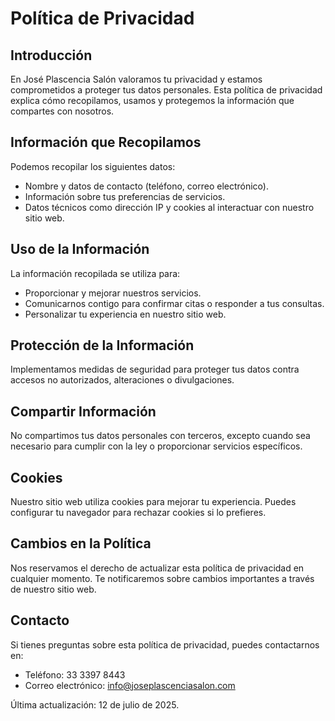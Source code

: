 # Política de Privacidad

## Introducción
En José Plascencia Salón valoramos tu privacidad y estamos comprometidos a proteger tus datos personales. Esta política de privacidad explica cómo recopilamos, usamos y protegemos la información que compartes con nosotros.

## Información que Recopilamos
Podemos recopilar los siguientes datos:
- Nombre y datos de contacto (teléfono, correo electrónico).
- Información sobre tus preferencias de servicios.
- Datos técnicos como dirección IP y cookies al interactuar con nuestro sitio web.

## Uso de la Información
La información recopilada se utiliza para:
- Proporcionar y mejorar nuestros servicios.
- Comunicarnos contigo para confirmar citas o responder a tus consultas.
- Personalizar tu experiencia en nuestro sitio web.

## Protección de la Información
Implementamos medidas de seguridad para proteger tus datos contra accesos no autorizados, alteraciones o divulgaciones.

## Compartir Información
No compartimos tus datos personales con terceros, excepto cuando sea necesario para cumplir con la ley o proporcionar servicios específicos.

## Cookies
Nuestro sitio web utiliza cookies para mejorar tu experiencia. Puedes configurar tu navegador para rechazar cookies si lo prefieres.

## Cambios en la Política
Nos reservamos el derecho de actualizar esta política de privacidad en cualquier momento. Te notificaremos sobre cambios importantes a través de nuestro sitio web.

## Contacto
Si tienes preguntas sobre esta política de privacidad, puedes contactarnos en:
- Teléfono: 33 3397 8443
- Correo electrónico: info@joseplascenciasalon.com

Última actualización: 12 de julio de 2025.
